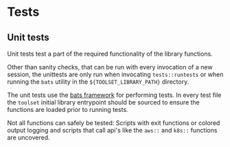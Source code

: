 # Tests

## Unit tests

Unit tests test a part of the required functionality of the library functions.

Other than sanity checks, that can be run with every invocation of a new session,
the unittests are only run when invocating `tests::runtests` or when running
the `bats` utility in the `${TOOLSET_LIBRARY_PATH}` directory.

The unit tests use the [bats
framework](https://bats-core.readthedocs.io/en/latest/usage.html) for performing
tests. In every test file the `toolset` initial library entrypoint should be sourced to
ensure the functions are loaded prior to running tests.

Not all functions can safely be tested: Scripts with exit functions or colored
output logging and scripts that call api's like the `aws::` and `k8s::`
functions are uncovered.
